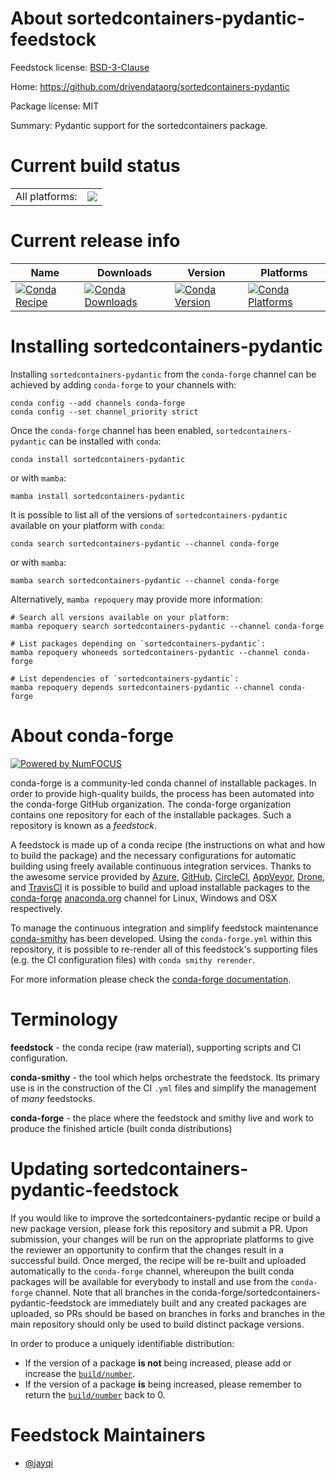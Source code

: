 About sortedcontainers-pydantic-feedstock
=========================================

Feedstock license: [BSD-3-Clause](https://github.com/conda-forge/sortedcontainers-pydantic-feedstock/blob/main/LICENSE.txt)

Home: https://github.com/drivendataorg/sortedcontainers-pydantic

Package license: MIT

Summary: Pydantic support for the sortedcontainers package.

Current build status
====================


<table><tr><td>All platforms:</td>
    <td>
      <a href="https://dev.azure.com/conda-forge/feedstock-builds/_build/latest?definitionId=21998&branchName=main">
        <img src="https://dev.azure.com/conda-forge/feedstock-builds/_apis/build/status/sortedcontainers-pydantic-feedstock?branchName=main">
      </a>
    </td>
  </tr>
</table>

Current release info
====================

| Name | Downloads | Version | Platforms |
| --- | --- | --- | --- |
| [![Conda Recipe](https://img.shields.io/badge/recipe-sortedcontainers--pydantic-green.svg)](https://anaconda.org/conda-forge/sortedcontainers-pydantic) | [![Conda Downloads](https://img.shields.io/conda/dn/conda-forge/sortedcontainers-pydantic.svg)](https://anaconda.org/conda-forge/sortedcontainers-pydantic) | [![Conda Version](https://img.shields.io/conda/vn/conda-forge/sortedcontainers-pydantic.svg)](https://anaconda.org/conda-forge/sortedcontainers-pydantic) | [![Conda Platforms](https://img.shields.io/conda/pn/conda-forge/sortedcontainers-pydantic.svg)](https://anaconda.org/conda-forge/sortedcontainers-pydantic) |

Installing sortedcontainers-pydantic
====================================

Installing `sortedcontainers-pydantic` from the `conda-forge` channel can be achieved by adding `conda-forge` to your channels with:

```
conda config --add channels conda-forge
conda config --set channel_priority strict
```

Once the `conda-forge` channel has been enabled, `sortedcontainers-pydantic` can be installed with `conda`:

```
conda install sortedcontainers-pydantic
```

or with `mamba`:

```
mamba install sortedcontainers-pydantic
```

It is possible to list all of the versions of `sortedcontainers-pydantic` available on your platform with `conda`:

```
conda search sortedcontainers-pydantic --channel conda-forge
```

or with `mamba`:

```
mamba search sortedcontainers-pydantic --channel conda-forge
```

Alternatively, `mamba repoquery` may provide more information:

```
# Search all versions available on your platform:
mamba repoquery search sortedcontainers-pydantic --channel conda-forge

# List packages depending on `sortedcontainers-pydantic`:
mamba repoquery whoneeds sortedcontainers-pydantic --channel conda-forge

# List dependencies of `sortedcontainers-pydantic`:
mamba repoquery depends sortedcontainers-pydantic --channel conda-forge
```


About conda-forge
=================

[![Powered by
NumFOCUS](https://img.shields.io/badge/powered%20by-NumFOCUS-orange.svg?style=flat&colorA=E1523D&colorB=007D8A)](https://numfocus.org)

conda-forge is a community-led conda channel of installable packages.
In order to provide high-quality builds, the process has been automated into the
conda-forge GitHub organization. The conda-forge organization contains one repository
for each of the installable packages. Such a repository is known as a *feedstock*.

A feedstock is made up of a conda recipe (the instructions on what and how to build
the package) and the necessary configurations for automatic building using freely
available continuous integration services. Thanks to the awesome service provided by
[Azure](https://azure.microsoft.com/en-us/services/devops/), [GitHub](https://github.com/),
[CircleCI](https://circleci.com/), [AppVeyor](https://www.appveyor.com/),
[Drone](https://cloud.drone.io/welcome), and [TravisCI](https://travis-ci.com/)
it is possible to build and upload installable packages to the
[conda-forge](https://anaconda.org/conda-forge) [anaconda.org](https://anaconda.org/)
channel for Linux, Windows and OSX respectively.

To manage the continuous integration and simplify feedstock maintenance
[conda-smithy](https://github.com/conda-forge/conda-smithy) has been developed.
Using the ``conda-forge.yml`` within this repository, it is possible to re-render all of
this feedstock's supporting files (e.g. the CI configuration files) with ``conda smithy rerender``.

For more information please check the [conda-forge documentation](https://conda-forge.org/docs/).

Terminology
===========

**feedstock** - the conda recipe (raw material), supporting scripts and CI configuration.

**conda-smithy** - the tool which helps orchestrate the feedstock.
                   Its primary use is in the construction of the CI ``.yml`` files
                   and simplify the management of *many* feedstocks.

**conda-forge** - the place where the feedstock and smithy live and work to
                  produce the finished article (built conda distributions)


Updating sortedcontainers-pydantic-feedstock
============================================

If you would like to improve the sortedcontainers-pydantic recipe or build a new
package version, please fork this repository and submit a PR. Upon submission,
your changes will be run on the appropriate platforms to give the reviewer an
opportunity to confirm that the changes result in a successful build. Once
merged, the recipe will be re-built and uploaded automatically to the
`conda-forge` channel, whereupon the built conda packages will be available for
everybody to install and use from the `conda-forge` channel.
Note that all branches in the conda-forge/sortedcontainers-pydantic-feedstock are
immediately built and any created packages are uploaded, so PRs should be based
on branches in forks and branches in the main repository should only be used to
build distinct package versions.

In order to produce a uniquely identifiable distribution:
 * If the version of a package **is not** being increased, please add or increase
   the [``build/number``](https://docs.conda.io/projects/conda-build/en/latest/resources/define-metadata.html#build-number-and-string).
 * If the version of a package **is** being increased, please remember to return
   the [``build/number``](https://docs.conda.io/projects/conda-build/en/latest/resources/define-metadata.html#build-number-and-string)
   back to 0.

Feedstock Maintainers
=====================

* [@jayqi](https://github.com/jayqi/)


